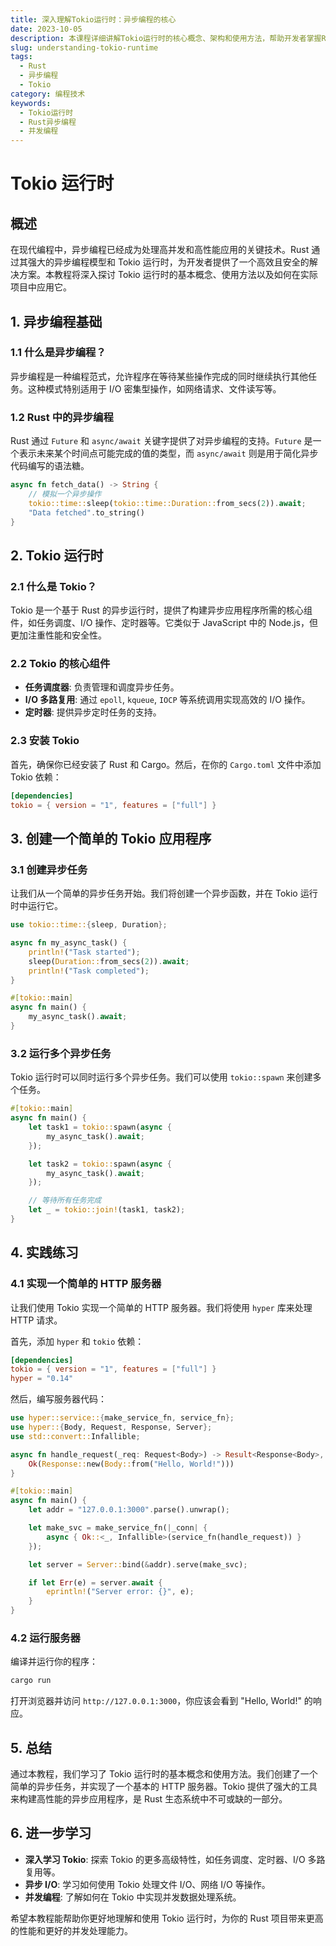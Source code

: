 ```yaml
---
title: 深入理解Tokio运行时：异步编程的核心
date: 2023-10-05
description: 本课程详细讲解Tokio运行时的核心概念、架构和使用方法，帮助开发者掌握Rust异步编程的关键技术。
slug: understanding-tokio-runtime
tags:
  - Rust
  - 异步编程
  - Tokio
category: 编程技术
keywords:
  - Tokio运行时
  - Rust异步编程
  - 并发编程
---
```


# Tokio 运行时

## 概述

在现代编程中，异步编程已经成为处理高并发和高性能应用的关键技术。Rust 通过其强大的异步编程模型和 Tokio 运行时，为开发者提供了一个高效且安全的解决方案。本教程将深入探讨 Tokio 运行时的基本概念、使用方法以及如何在实际项目中应用它。

## 1. 异步编程基础

### 1.1 什么是异步编程？

异步编程是一种编程范式，允许程序在等待某些操作完成的同时继续执行其他任务。这种模式特别适用于 I/O 密集型操作，如网络请求、文件读写等。

### 1.2 Rust 中的异步编程

Rust 通过 `Future` 和 `async/await` 关键字提供了对异步编程的支持。`Future` 是一个表示未来某个时间点可能完成的值的类型，而 `async/await` 则是用于简化异步代码编写的语法糖。

```rust
async fn fetch_data() -> String {
    // 模拟一个异步操作
    tokio::time::sleep(tokio::time::Duration::from_secs(2)).await;
    "Data fetched".to_string()
}
```

## 2. Tokio 运行时

### 2.1 什么是 Tokio？

Tokio 是一个基于 Rust 的异步运行时，提供了构建异步应用程序所需的核心组件，如任务调度、I/O 操作、定时器等。它类似于 JavaScript 中的 Node.js，但更加注重性能和安全性。

### 2.2 Tokio 的核心组件

- **任务调度器**: 负责管理和调度异步任务。
- **I/O 多路复用**: 通过 `epoll`, `kqueue`, `IOCP` 等系统调用实现高效的 I/O 操作。
- **定时器**: 提供异步定时任务的支持。

### 2.3 安装 Tokio

首先，确保你已经安装了 Rust 和 Cargo。然后，在你的 `Cargo.toml` 文件中添加 Tokio 依赖：

```toml
[dependencies]
tokio = { version = "1", features = ["full"] }
```

## 3. 创建一个简单的 Tokio 应用程序

### 3.1 创建异步任务

让我们从一个简单的异步任务开始。我们将创建一个异步函数，并在 Tokio 运行时中运行它。

```rust
use tokio::time::{sleep, Duration};

async fn my_async_task() {
    println!("Task started");
    sleep(Duration::from_secs(2)).await;
    println!("Task completed");
}

#[tokio::main]
async fn main() {
    my_async_task().await;
}
```

### 3.2 运行多个异步任务

Tokio 运行时可以同时运行多个异步任务。我们可以使用 `tokio::spawn` 来创建多个任务。

```rust
#[tokio::main]
async fn main() {
    let task1 = tokio::spawn(async {
        my_async_task().await;
    });

    let task2 = tokio::spawn(async {
        my_async_task().await;
    });

    // 等待所有任务完成
    let _ = tokio::join!(task1, task2);
}
```

## 4. 实践练习

### 4.1 实现一个简单的 HTTP 服务器

让我们使用 Tokio 实现一个简单的 HTTP 服务器。我们将使用 `hyper` 库来处理 HTTP 请求。

首先，添加 `hyper` 和 `tokio` 依赖：

```toml
[dependencies]
tokio = { version = "1", features = ["full"] }
hyper = "0.14"
```

然后，编写服务器代码：

```rust
use hyper::service::{make_service_fn, service_fn};
use hyper::{Body, Request, Response, Server};
use std::convert::Infallible;

async fn handle_request(_req: Request<Body>) -> Result<Response<Body>, Infallible> {
    Ok(Response::new(Body::from("Hello, World!")))
}

#[tokio::main]
async fn main() {
    let addr = "127.0.0.1:3000".parse().unwrap();

    let make_svc = make_service_fn(|_conn| {
        async { Ok::<_, Infallible>(service_fn(handle_request)) }
    });

    let server = Server::bind(&addr).serve(make_svc);

    if let Err(e) = server.await {
        eprintln!("Server error: {}", e);
    }
}
```

### 4.2 运行服务器

编译并运行你的程序：

```bash
cargo run
```

打开浏览器并访问 `http://127.0.0.1:3000`，你应该会看到 "Hello, World!" 的响应。

## 5. 总结

通过本教程，我们学习了 Tokio 运行时的基本概念和使用方法。我们创建了一个简单的异步任务，并实现了一个基本的 HTTP 服务器。Tokio 提供了强大的工具来构建高性能的异步应用程序，是 Rust 生态系统中不可或缺的一部分。

## 6. 进一步学习

- **深入学习 Tokio**: 探索 Tokio 的更多高级特性，如任务调度、定时器、I/O 多路复用等。
- **异步 I/O**: 学习如何使用 Tokio 处理文件 I/O、网络 I/O 等操作。
- **并发编程**: 了解如何在 Tokio 中实现并发数据处理系统。

希望本教程能帮助你更好地理解和使用 Tokio 运行时，为你的 Rust 项目带来更高的性能和更好的并发处理能力。
